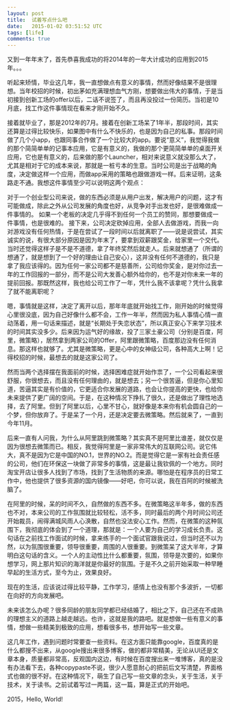 ```yaml
---
layout: post
title:  试着写点什么吧
date:   2015-01-02 03:51:52 UTC
tags: [life]
comments: true
---
```

又到一年年末了，首先恭喜我成功的将2014年的一年大计成功的应用到2015年。。。

听起来矫情，毕业这几年，我一直想做点有意义的事情，然而好像结果不是很理想。当年校招的时候，初出茅如充满理想血气方刚，想要做出伟大的事情，于是当初接到创新工场的offer以后，二话不说签了，而且再没投过一份简历。当初是10月底，找工作这件事情现在看来才刚开始不久。

接着就毕业了，那是2012年的7月。接着在创新工场呆了1年半，那段时间，其实还算是过得比较快乐，如果图中有什么不快乐的，也是因为自己的私事。那段时间做了几个小app，也跟同事合作做了一个比较大的app。要说“意义”，我觉得我做的那个简简单单的记事本应用，它是有意义的，我做的那个更简简单单的桌面开关应用，它也是有意义的，后来做的那个Launcher，相对来说意义就没那么大了，尤其是相对于它的成本来说，那就是一桩亏本的生意。当时公司是出于战略的角度，决定做这样一个应用，而做app采用的策略也跟做游戏一样。后来证明，这条路走不通。我想这件事情至少可以说明这两个观点：

对于一个创业型公司来说，做的东西必须是从用户出发，解决用户的问题，这才有可能做成，除此之外从公司发展的角度也好，从竞争对手出发也好，是很难做成一件事情的。
如果一个老板的决定几乎得不到任何一个员工的赞同，那想要做成一件事情，也是很难的。
接下来，公司决定砍掉应用，全部人去做游戏，而我一向对游戏没有任何热情，于是在尝试了一段时间以后就离职了——说是说尝试，其实诚实的说，有很大部分原因是因为年末了，要拿到双薪跟奖金，给家里一个交代。当时还觉得这样子是不是不道德，拿了年终奖然后就走人。后来就想通了（所谓的想通了，就是想到了一个好的理由让自己安心），这并没有任何不道德的，我只是拿了我应该得的。因为任何一家公司都不是慈善所，公司给你奖金，是对你过去一年的工作回报的一部分，而不是公司大发善心额外给你的，也不是对你未来一年的提前回报。那既然这样，我也给公司工作了一年，凭什么我不该拿呢？凭什么我拿了就不能离职呢？

嗯，事情就是这样，决定了离开以后，那年年底就开始找工作，刚开始的时候觉得心里很没底，因为自己好像什么都不会，工作一年半，然而因为私人事情心情一直动荡着，用一句话来描述，就是“长期处于失恋状态”，所以真正安心下来学习技术的时间其实没多少。后来因为运气好的缘故，投了三家土豪公司（分别是百度，阿里，微策略），居然拿到两家公司的Offer，阿里跟微策略，百度那边没有任何消息。那这样也就够了。尤其是微策略，更是心中的女神级公司，各种高大上啊！记得校招的时候，最想去的就是这家公司了。

然而当两个选择摆在我面前的时候，选择困难症就开始作祟了，一个公司看起来很舒服，你很想去，而且没有任何理由的，就是想去；另一个很苦逼，但是你心里知道，苦逼其实是有价值的，它更适合你发展的道路，也会让你提高的更快，也给你未来提供了更广阔的空间。于是，在这种情况下挣扎了很久，还是做出了理性地选择，去了阿里。但到了阿里以后，心里不甘心，就好像是本来你有机会圆自己的一个梦，但你放弃了。于是呆了一个月，还是决定要去微策略。然后就来了，一直到今年11月。

后来一直有人问我，为什么从阿里跳到微策略？其实真不是阿里比谁差，就仅仅是因为很想去微策而已。相反，我觉得阿里是一家非常伟大的互联网公司。说它伟大，真不是因为它是中国的NO.1，世界的NO.2。而是觉得它是一家有社会责任感的公司，他们在环保这一块做了非常多的事情，这是最让我钦佩的一个地方。同时淘宝开店让很多人找到了市场，找到了生活物质的来源。哪怕是在程序员的日常工作中，他也提供了很多资源的国内镜像——好吧，你可以说，我在百阿的时候被洗脑了。

在阿里的时候，呆的时间不久，自然做的东西不多。在微策略这半年多，做的东西也不对，本来公司的工作氛围就比较轻松，活不多，同时最后的两个月时间公司还开始裁员，闹得满城风雨人心涣散，自然也没法安心工作。然而，在微策的这种氛围下，我彻底的体会到了一个道理，那就是：一个人要为自己的学习成长负责。这句话在之前找工作面试的时候，拿来练手的一个面试官跟我说过，但当时还不以为然，以为氛围很重要，领导很重要，周围的人很重要。到微策呆了这大半年，才算明白这句话的含义。一个人的主动性比什么都重要，氛围，领导是次要的，如果你想学习，网上那片知识的海洋就是你最好的氛围。于是不久之前开始采取一种早睡早起的生活方式，至今为止，效果良好。

现在的生活，应该说过得比较平静，工作学习，感情上也没有那个多波折，一切都在向好的方向发展吧。

未来该怎么办呢？很多同龄的朋友同学都已经结婚了，相比之下，自己还在不成熟的理想主义的道路上越走越远。也许，这就是我的路吧。就是想做一些有意义的事情，想做一些精美到极致的应用，想看很多书，想开始写一些文章。

这几年工作，遇到问题时常要查一些资料。在这方面只能靠google，百度真的是什么都搜不出来，从google搜出来很多博客，做的都非常精美，无论从UI还是文章本身，质量都非常高，反观国内这边，有时候在百度搜出来一堆博客，真的是没有办法看下去，各种copypaste不说，很少人愿意耐心的把前后文写清楚，界面格式也做的很不好。在这种情况下，萌生了自己写一些文章的念头，关于生活，关于技术，关于读书。之前试着写过一两篇，这一篇，算是正式的开始吧。

2015，Hello, World!
